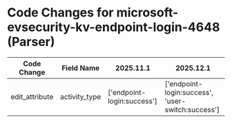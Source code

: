 # Code Changes for microsoft-evsecurity-kv-endpoint-login-4648 (Parser)

| Code Change | Field Name | 2025.11.1 | 2025.12.1 |
|-------------|------------|-----------|------------|
| edit_attribute | activity_type | ['endpoint-login:success'] | ['endpoint-login:success', 'user-switch:success'] |